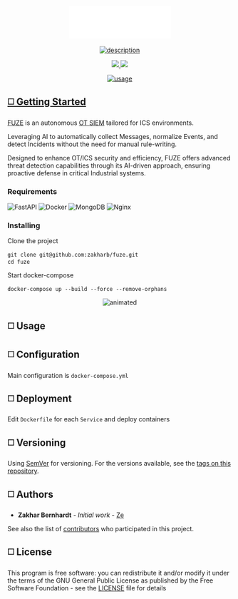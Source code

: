 <p align="center">
  <a href="https://www.linkedin.com/in/zakharb/fuze">
  <img src="img/logo.png" alt="logo" />
</p>

<p align="center">

<a href="https://git.io/typing-svg">
  <img src="https://readme-typing-svg.herokuapp.com?font=Fira+Code&weight=600&size=30&pause=1000&color=fff&center=true&width=500&lines=+AI+Ruleness+OT+SIEM;+Autonomous+ICS+protection;+Copilot+for+OT+SOC" alt="description" />
</p>

<p align="center">
  <img src="https://img.shields.io/badge/version-1.1-white" height="20"/>
  <img src="https://img.shields.io/badge/python-3.11-white" height="20"/>
</p>


<p align="center">
  <img src="img/usage.gif" alt="usage" />
</p>


## :white_medium_square: Getting Started

[FUZE](https://github.com/zakharb/fuze) is an autonomous [OT SIEM](https://en.wikipedia.org/wiki/Security_information_and_event_management) tailored for ICS environments.

Leveraging AI to automatically collect Messages, normalize Events, and detect Incidents without the need for manual rule-writing.

Designed to enhance OT/ICS security and efficiency, FUZE offers advanced threat detection capabilities through its AI-driven approach, ensuring proactive defense in critical Industrial systems.


### Requirements

![FastAPI](https://img.shields.io/badge/FastAPI-005571?style=for-the-badge&logo=fastapi)
![Docker](https://img.shields.io/badge/docker-%230db7ed.svg?style=for-the-badge&logo=docker&logoColor=white)
![MongoDB](https://img.shields.io/badge/MongoDB-%234ea94b.svg?style=for-the-badge&logo=mongodb&logoColor=white)
![Nginx](https://img.shields.io/badge/nginx-%23009639.svg?style=for-the-badge&logo=nginx&logoColor=white)

### Installing

Clone the project

```
git clone git@github.com:zakharb/fuze.git
cd fuze
```

Start docker-compose

```
docker-compose up --build --force --remove-orphans
```

<p align="center">
  <img src="img/install.gif" alt="animated" />
</p>

## :white_medium_square: Usage  


## :white_medium_square: Configuration  
Main configuration is `docker-compose.yml`  


## :white_medium_square: Deployment

Edit `Dockerfile` for each `Service` and deploy containers

## :white_medium_square: Versioning

Using [SemVer](http://semver.org/) for versioning. For the versions available, see the [tags on this repository](https://github.com/zakharb/fuze/tags). 

## :white_medium_square: Authors

* **Zakhar Bernhardt** - *Initial work* - [Ze](https://github.com/zakharb)

See also the list of [contributors](https://github.com/zakharb/fuze/contributors) who participated in this project.

## :white_medium_square: License

This program is free software: you can redistribute it and/or modify it under the terms of the GNU General Public License as published by the Free Software Foundation - see the [LICENSE](LICENSE) file for details
